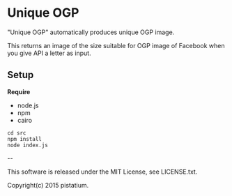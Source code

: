 # Unique OGP
"Unique OGP" automatically produces unique OGP image.

This returns an image of the size suitable for OGP image of Facebook when you give API a letter as input.


## Setup

__Require__
* node.js
* npm
* cairo

```
cd src
npm install
node index.js
```

--

This software is released under the MIT License, see LICENSE.txt.

Copyright(c) 2015 pistatium.
